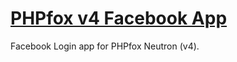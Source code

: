 # [PHPfox v4 Facebook App](http://store.phpfox.com/product/777/facebook-login)

Facebook Login app for PHPfox Neutron (v4).
